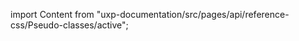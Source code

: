 
import Content from "uxp-documentation/src/pages/api/reference-css/Pseudo-classes/active";

<Content query="product=photoshop"/>
